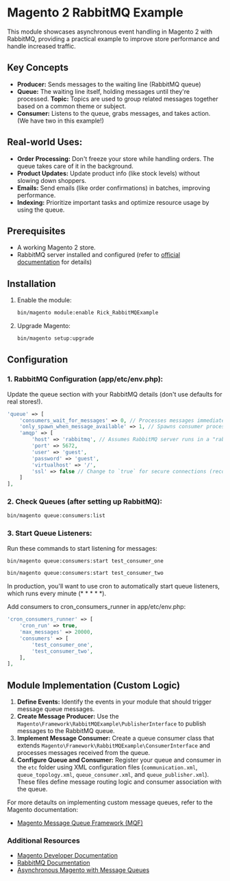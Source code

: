 # Magento 2 RabbitMQ Example

This module showcases asynchronous event handling in Magento 2 with RabbitMQ, providing a practical example to improve store performance and handle increased traffic.

## Key Concepts

- **Producer:** Sends messages to the waiting line (RabbitMQ queue)
- **Queue:** The waiting line itself, holding messages until they're processed.
  **Topic:** Topics are used to group related messages together based on a common theme or subject.
- **Consumer:** Listens to the queue, grabs messages, and takes action. (We have two in this example!)

## Real-world Uses:

- **Order Processing:** Don't freeze your store while handling orders. The queue takes care of it in the background.
- **Product Updates:** Update product info (like stock levels) without slowing down shoppers.
- **Emails:** Send emails (like order confirmations) in batches, improving performance.
- **Indexing:** Prioritize important tasks and optimize resource usage by using the queue.

## Prerequisites

- A working Magento 2 store.
- RabbitMQ server installed and configured (refer to [official documentation](https://experienceleague.adobe.com/en/docs/commerce-operations/installation-guide/prerequisites/rabbitmq) for details)

## Installation

1. Enable the module:
    ```bash
    bin/magento module:enable Rick_RabbitMQExample
    ```

2. Upgrade Magento:
    ```bash
    bin/magento setup:upgrade
    ```

## Configuration

### 1. RabbitMQ Configuration (app/etc/env.php):

Update the queue section with your RabbitMQ details (don't use defaults for real stores!).

```php
'queue' => [
    'consumers_wait_for_messages' => 0, // Processes messages immediately, minimizing latency.
    'only_spawn_when_message_available' => 1, // Spawns consumer processes only when messages are available, optimizing resource utilization.
    'amqp' => [
        'host' => 'rabbitmq', // Assumes RabbitMQ server runs in a "rabbitmq" Docker container.
        'port' => 5672,
        'user' => 'guest',
        'password' => 'guest',
        'virtualhost' => '/',
        'ssl' => false // Change to `true` for secure connections (recommended for production)
    ]
],
```

### 2. Check Queues (after setting up RabbitMQ):

```bash
bin/magento queue:consumers:list
```
    
### 3. Start Queue Listeners:

Run these commands to start listening for messages:

```bash
bin/magento queue:consumers:start test_consumer_one
```

```bash
bin/magento queue:consumers:start test_consumer_two
```

In production, you'll want to use cron to automatically start queue listeners, which runs every minute (* * * * *).

Add consumers to cron_consumers_runner in app/etc/env.php:
```php
'cron_consumers_runner' => [
    'cron_run' => true,
    'max_messages' => 20000,
    'consumers' => [
        'test_consumer_one',
        'test_consumer_two',
    ],
],
```

## Module Implementation (Custom Logic)

1. **Define Events:** Identify the events in your module that should trigger message queue messages.
2. **Create Message Producer:** Use the `Magento\Framework\RabbitMQExample\PublisherInterface` to publish messages to the RabbitMQ queue.
3. **Implement Message Consumer:** Create a queue consumer class that extends `Magento\Framework\RabbitMQExample\ConsumerInterface` and processes messages received from the queue.
4. **Configure Queue and Consumer:** Register your queue and consumer in the `etc` folder using XML configuration files (`communication.xml`, `queue_topology.xml`, `queue_consumer.xml`, and `queue_publisher.xml`). These files define message routing logic and consumer association with the queue.

For more detaults on implementing custom message queues, refer to the Magento documentation:

- [Magento Message Queue Framework (MQF)](https://developer.adobe.com/commerce/php/development/components/message-queues/)

### Additional Resources

- [Magento Developer Documentation](https://developer.adobe.com/commerce/php/development/components/message-queues/)
- [RabbitMQ Documentation](https://www.rabbitmq.com/docs)
- [Asynchronous Magento with Message Queues](https://hevodata.com/learn/magento-2-queue/)

